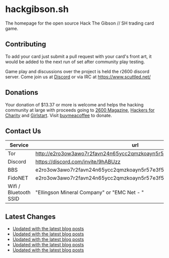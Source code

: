 # hackgibson.sh
The homepage for the open source Hack The Gibson // SH trading card game.


## Contributing

To add your card just submit a pull request with your card's front art, it would be added to the next run of set after community play testing.

Game play and discussions over the project is held the r2600 discord server. Come join us at [Discord](https://discord.com/invite/9hABUzz) or via IRC at https://www.scuttled.net/


## Donations

Your donation of $13.37 or more is welcome and helps the hacking community at large with proceeds going to [2600 Magazine](https://2600.com/), [Hackers for Charity](https://hackersforcharity.org) and [Girlstart](https://girlstart.org).  Visit [buymeacoffee](https://www.buymeacoffee.com/hackgibson.sh) to donate.


## Contact Us

Service | url
-|-
Tor | http://e2ro3ow3awo7r2favn24n65ycc2qmzkoayn5r57e3f56nvjwdcgg32ad.onion
Discord | https://discord.com/invite/9hABUzz
BBS | e2ro3ow3awo7r2favn24n65ycc2qmzkoayn5r57e3f56nvjwdcgg32ad.onion:23
FidoNET | e2ro3ow3awo7r2favn24n65ycc2qmzkoayn5r57e3f56nvjwdcgg32ad.onion:24554
Wifi / Bluetooth SSID | "Ellingson Mineral Company" or "EMC Net - <fidonet address>"

## Latest Changes
<!-- BLOG-POST-LIST:START -->
- [Updated with the latest blog posts](https://github.com/DFW2600/hackgibson.sh/commit/f108f2a1de22699187973a2bbff85f2d7464a8e4)
- [Updated with the latest blog posts](https://github.com/DFW2600/hackgibson.sh/commit/2532e31cd132a01265be5d361a2e44b569b42780)
- [Updated with the latest blog posts](https://github.com/DFW2600/hackgibson.sh/commit/9ef0bc736e3a0e5f8df1b15ff6c3f4e2fbff9b9e)
- [Updated with the latest blog posts](https://github.com/DFW2600/hackgibson.sh/commit/772e1f62f82c79246d3aca1ac0aa54b992a46e4d)
- [Updated with the latest blog posts](https://github.com/DFW2600/hackgibson.sh/commit/9b8dccb8ee1433a897f5fabf8a4c6b89d998d98a)
<!-- BLOG-POST-LIST:END -->
